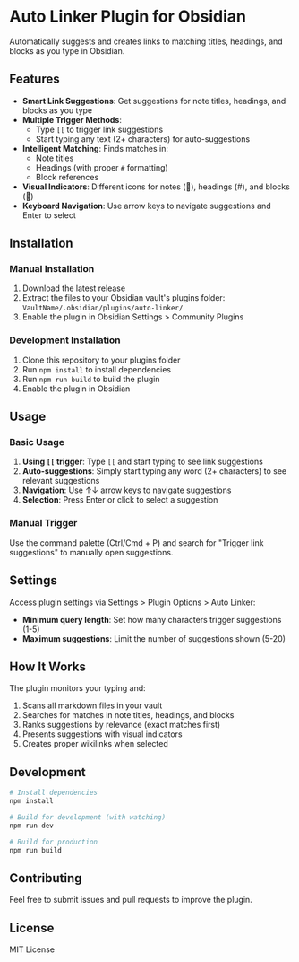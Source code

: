# Auto Linker Plugin for Obsidian

Automatically suggests and creates links to matching titles, headings, and blocks as you type in Obsidian.

## Features

- **Smart Link Suggestions**: Get suggestions for note titles, headings, and blocks as you type
- **Multiple Trigger Methods**: 
  - Type `[[` to trigger link suggestions
  - Start typing any text (2+ characters) for auto-suggestions
- **Intelligent Matching**: Finds matches in:
  - Note titles
  - Headings (with proper `#` formatting)  
  - Block references
- **Visual Indicators**: Different icons for notes (📄), headings (#), and blocks (🔗)
- **Keyboard Navigation**: Use arrow keys to navigate suggestions and Enter to select

## Installation

### Manual Installation

1. Download the latest release
2. Extract the files to your Obsidian vault's plugins folder: `VaultName/.obsidian/plugins/auto-linker/`
3. Enable the plugin in Obsidian Settings > Community Plugins

### Development Installation

1. Clone this repository to your plugins folder
2. Run `npm install` to install dependencies
3. Run `npm run build` to build the plugin
4. Enable the plugin in Obsidian

## Usage

### Basic Usage

1. **Using `[[` trigger**: Type `[[` and start typing to see link suggestions
2. **Auto-suggestions**: Simply start typing any word (2+ characters) to see relevant suggestions
3. **Navigation**: Use ↑↓ arrow keys to navigate suggestions
4. **Selection**: Press Enter or click to select a suggestion

### Manual Trigger

Use the command palette (Ctrl/Cmd + P) and search for "Trigger link suggestions" to manually open suggestions.

## Settings

Access plugin settings via Settings > Plugin Options > Auto Linker:

- **Minimum query length**: Set how many characters trigger suggestions (1-5)
- **Maximum suggestions**: Limit the number of suggestions shown (5-20)

## How It Works

The plugin monitors your typing and:

1. Scans all markdown files in your vault
2. Searches for matches in note titles, headings, and blocks
3. Ranks suggestions by relevance (exact matches first)
4. Presents suggestions with visual indicators
5. Creates proper wikilinks when selected

## Development

```bash
# Install dependencies
npm install

# Build for development (with watching)
npm run dev

# Build for production
npm run build
```

## Contributing

Feel free to submit issues and pull requests to improve the plugin.

## License

MIT License
